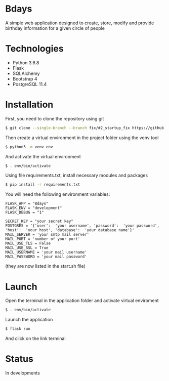 # Bdays

A simple web application designed to create, store, modify and provide birthday information for a given circle of people

# Technologies

- Python 3.6.8
- Flask
- SQLAlchemy
- Bootstrap 4
- PostgreSQL 11.4


# Installation

First, you need to clone the repository using git

```bash
$ git clone --single-branch --branch fix/#2_startup_fix https://github.com/Quastrado/Bdays
```
Then create a virtual environment in the project folder using the venv tool
```bash
$ python3 -m venv env
```
And activate the virtual environment
```bash
$ . env/bin/activate
```
Using file requirements.txt, install neсessary modules and packages
```bash
$ pip install -r requirements.txt
```
You will need the following environment variables:
```
FLASK_APP = "Bdays"
FLASK_ENV = "development"
FLASK_DEBUG = "1"

SECRET_KEY = "your secret key"
POSTGRES = '{'user':  'your username', 'password':  'your password', 'host':  'your host', 'database':  'your database name'}'
MAIL_SERVER = 'your smtp mail server'
MAIL_PORT = 'number of your port'
MAIL_USE_TLS = False
MAIL_USE_SSL = True
MAIL_USERNAME = 'your mail username'
MAIL_PASSWORD = 'your mail password'
```
(they are now listed in the start.sh file)

# Launch

Open the terminal in the application folder and activate virtual enviroment
```bash
$ . env/bin/activate
```
Launch the application
```bash
$ flask run
```
And click on the link terminal

# Status

In developments


